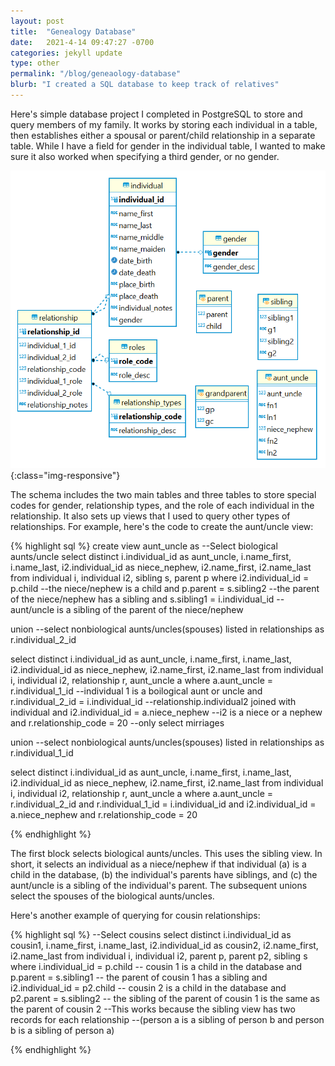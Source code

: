 ```yaml
---
layout: post
title:  "Genealogy Database"
date:   2021-4-14 09:47:27 -0700
categories: jekyll update
type: other
permalink: "/blog/geneaology-database"
blurb: "I created a SQL database to keep track of relatives"
---
```


Here's simple database project I completed in PostgreSQL to store and query members of my family. It works by storing each individual in a table, then establishes either a spousal or parent/child relationship in a separate table. While I have a field for gender in the individual table, I wanted to make sure it also worked when specifying a third gender, or no gender.

![Family database schema](/assets/img/family_db_schema.png){:class="img-responsive"}

The schema includes the two main tables and three tables to store special codes for gender, relationship types, and the role of each individual in the relationship. It also sets up views that I used to query other types of relationships. For example, here's the code to create the aunt/uncle view:

{% highlight sql %}
create view aunt_uncle as
--Select biological aunts/uncle
select distinct i.individual_id as aunt_uncle, i.name_first, i.name_last, i2.individual_id as niece_nephew, i2.name_first, i2.name_last
from individual i, individual i2, sibling s, parent p
where i2.individual_id = p.child     --the niece/nephew is a child
    and p.parent = s.sibling2        --the parent of the niece/nephew has a sibling
    and s.sibling1 = i.individual_id --aunt/uncle is a sibling of the parent of the niece/nephew

union --select nonbiological aunts/uncles(spouses) listed in relationships as r.individual_2_id

select distinct i.individual_id as aunt_uncle, i.name_first, i.name_last, i2.individual_id as niece_nephew, i2.name_first, i2.name_last
from individual i, individual i2, relationship r, aunt_uncle a
where a.aunt_uncle = r.individual_1_id      --individual 1 is a boilogical aunt or uncle
    and r.individual_2_id = i.individual_id --relationship.individual2 joined with individual
    and i2.individual_id = a.niece_nephew   --i2 is a niece or a nephew
    and r.relationship_code = 20            --only select mirriages

union --select nonbiological aunts/uncles(spouses) listed in relationships as r.individual_1_id

select distinct i.individual_id as aunt_uncle, i.name_first, i.name_last, i2.individual_id as niece_nephew, i2.name_first, i2.name_last
from individual i, individual i2, relationship r, aunt_uncle a
where a.aunt_uncle = r.individual_2_id
    and r.individual_1_id = i.individual_id
    and i2.individual_id = a.niece_nephew
    and r.relationship_code = 20
            
{% endhighlight %}

The first block selects biological aunts/uncles. This uses the sibling view. In short, it selects an individual as a niece/nephew if that individual (a) is a child in the database, (b) the individual's parents have siblings, and (c) the aunt/uncle is a sibling of the individual's parent. The subsequent unions select the spouses of the biological aunts/uncles.

Here's another example of querying for cousin relationships:

{% highlight sql %}
--Select cousins
select distinct i.individual_id as cousin1, i.name_first, i.name_last, i2.individual_id as cousin2, i2.name_first, i2.name_last
from individual i, individual i2, parent p, parent p2, sibling s
where i.individual_id = p.child     -- cousin 1 is a child in the database
	and p.parent = s.sibling1       -- the parent of cousin 1 has a sibling
	and i2.individual_id = p2.child -- cousin 2 is a child in the database
	and p2.parent = s.sibling2      -- the sibling of the parent of cousin 1 is the same as the parent of cousin 2
	--This works because the sibling view has two records for each relationship
		--(person a is a sibling of person b and person b is a sibling of person a)
            
{% endhighlight %}